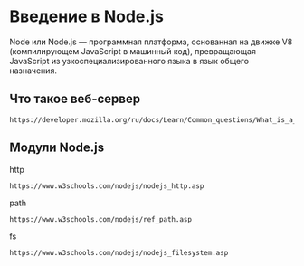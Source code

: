 # Введение в Node.js

Node или Node.js — программная платформа, основанная на движке V8 (компилирующем JavaScript в машинный код),
превращающая JavaScript из узкоспециализированного языка в язык общего назначения.

## Что такое веб-сервер

    https://developer.mozilla.org/ru/docs/Learn/Common_questions/What_is_a_web_server

## Модули Node.js

http

    https://www.w3schools.com/nodejs/nodejs_http.asp

path

    https://www.w3schools.com/nodejs/ref_path.asp

fs

    https://www.w3schools.com/nodejs/nodejs_filesystem.asp
